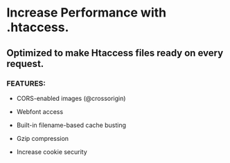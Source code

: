 # Increase Performance with .htaccess.
## Optimized to make Htaccess files ready on every request.


### FEATURES:

- CORS-enabled images (@crossorigin)

- Webfont access

- Built-in filename-based cache busting

- Gzip compression

- Increase cookie security



